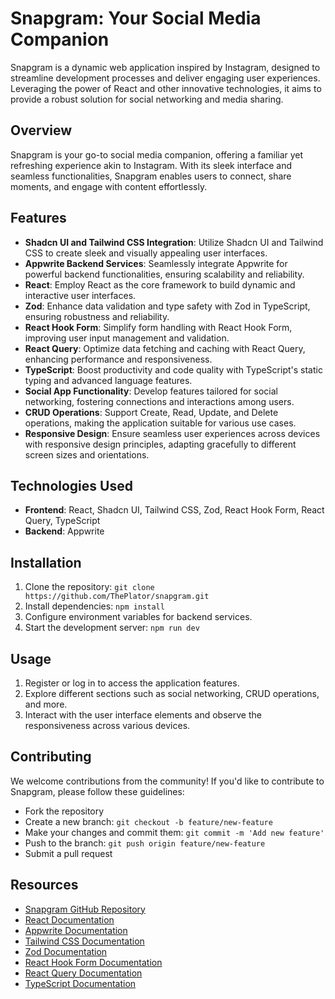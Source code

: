 # Snapgram: Your Social Media Companion

Snapgram is a dynamic web application inspired by Instagram, designed to streamline development processes and deliver engaging user experiences. Leveraging the power of React and other innovative technologies, it aims to provide a robust solution for social networking and media sharing.

## Overview

Snapgram is your go-to social media companion, offering a familiar yet refreshing experience akin to Instagram. With its sleek interface and seamless functionalities, Snapgram enables users to connect, share moments, and engage with content effortlessly.

## Features

- **Shadcn UI and Tailwind CSS Integration**: Utilize Shadcn UI and Tailwind CSS to create sleek and visually appealing user interfaces.
- **Appwrite Backend Services**: Seamlessly integrate Appwrite for powerful backend functionalities, ensuring scalability and reliability.
- **React**: Employ React as the core framework to build dynamic and interactive user interfaces.
- **Zod**: Enhance data validation and type safety with Zod in TypeScript, ensuring robustness and reliability.
- **React Hook Form**: Simplify form handling with React Hook Form, improving user input management and validation.
- **React Query**: Optimize data fetching and caching with React Query, enhancing performance and responsiveness.
- **TypeScript**: Boost productivity and code quality with TypeScript's static typing and advanced language features.
- **Social App Functionality**: Develop features tailored for social networking, fostering connections and interactions among users.
- **CRUD Operations**: Support Create, Read, Update, and Delete operations, making the application suitable for various use cases.
- **Responsive Design**: Ensure seamless user experiences across devices with responsive design principles, adapting gracefully to different screen sizes and orientations.

## Technologies Used

- **Frontend**: React, Shadcn UI, Tailwind CSS, Zod, React Hook Form, React Query, TypeScript
- **Backend**: Appwrite

## Installation

1. Clone the repository: `git clone https://github.com/ThePlator/snapgram.git`
2. Install dependencies: `npm install`
3. Configure environment variables for backend services.
4. Start the development server: `npm run dev`

## Usage

1. Register or log in to access the application features.
2. Explore different sections such as social networking, CRUD operations, and more.
3. Interact with the user interface elements and observe the responsiveness across various devices.

## Contributing

We welcome contributions from the community! If you'd like to contribute to Snapgram, please follow these guidelines:

- Fork the repository
- Create a new branch: `git checkout -b feature/new-feature`
- Make your changes and commit them: `git commit -m 'Add new feature'`
- Push to the branch: `git push origin feature/new-feature`
- Submit a pull request

## Resources

- [Snapgram GitHub Repository](https://github.com/rahmatulloh19/snapgram)
- [React Documentation](https://reactjs.org/docs/getting-started.html)
- [Appwrite Documentation](https://appwrite.io/docs)
- [Tailwind CSS Documentation](https://tailwindcss.com/docs)
- [Zod Documentation](https://github.com/colinhacks/zod)
- [React Hook Form Documentation](https://react-hook-form.com/get-started)
- [React Query Documentation](https://react-query.tanstack.com/)
- [TypeScript Documentation](https://www.typescriptlang.org/docs/)
